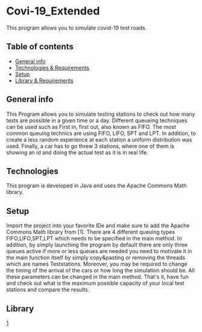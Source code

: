 # Covi-19_Extended
This program allows you to simulate covid-19 test roads.
## Table of contents
* [General info](#general-info)
* [Technologies & Requirements](#technologies)
* [Setup](#setup)
* [Library & Requirements](#library)

## General info
This Program allows you to simulate testing stations to check out how many tests are possible in a given time or a day. Different queueing techniques can be used such as First in, first out, also known as FIFO.
The most common queuing technics are using FIFO, LIFO, SPT and LPT. In addition, to create a less random experience at each station a uniform distribution was used. Finally, a car has to go threw 3 stations, where one of them is showing an id and doing the actual test as it is in real life.
## Technologies
This program is developed in Java and uses the Apache Commons Math library.

## Setup
Import the project into your favorite IDe and make sure to add the Apache Commons Math library from [1].
There are 4 different queuing types FIFO,LIFO,SPT,LPT which needs to be specified in the main method.
In addition, by simply launching the program by default there are only three queues active if more or less queues are needed you need to motivate it in the main function itself by simply copy&pasting or removing the threads which are names Teststations.
Moreover, you may be required to change the timing of the arrival of the cars or how long the simulation should be. All these parameters can be changed in the main method.
That's it, have fun and check out what is the maximum possible capacity of your local test stations and compare the results.

## Library
[1](http://commons.apache.org/proper/commons-math/download_math.cgi)
